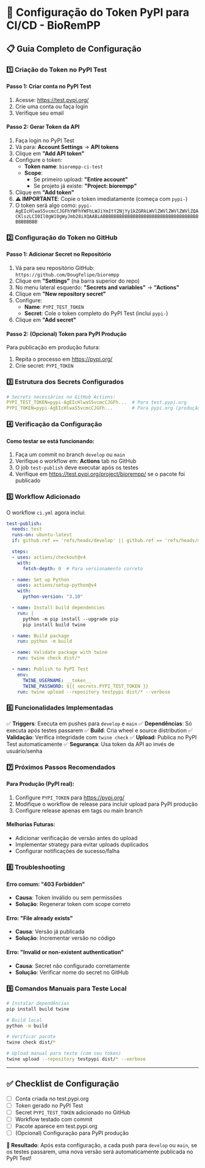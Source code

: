 # 🔐 Configuração do Token PyPI para CI/CD - BioRemPP

## 📋 Guia Completo de Configuração

### 1️⃣ Criação do Token no PyPI Test

#### Passo 1: Criar conta no PyPI Test
1. Acesse: https://test.pypi.org/
2. Crie uma conta ou faça login
3. Verifique seu email

#### Passo 2: Gerar Token da API
1. Faça login no PyPI Test
2. Vá para: **Account Settings** → **API tokens**
3. Clique em **"Add API token"**
4. Configure o token:
   - **Token name**: `biorempp-ci-test`
   - **Scope**:
     - Se primeiro upload: **"Entire account"**
     - Se projeto já existe: **"Project: biorempp"**
5. Clique em **"Add token"**
6. **⚠️ IMPORTANTE**: Copie o token imediatamente (começa com `pypi-`)
7. O token será algo como: `pypi-AgEIcHlwaS5vcmcCJGFhYWFhYWFhLWJiYmItY2NjYy1kZGRkLWVlZWVlZWVlZWVlZQACKlszLCI0Il0gW10gWyJmb28iXQAABiABBBBBBBBBBBBBBBBBBBBBBBBBBBBBBBBBBBBBBBBBBB`

### 2️⃣ Configuração do Token no GitHub

#### Passo 1: Adicionar Secret no Repositório
1. Vá para seu repositório GitHub: `https://github.com/DougFelipe/biorempp`
2. Clique em **"Settings"** (na barra superior do repo)
3. No menu lateral esquerdo: **"Secrets and variables"** → **"Actions"**
4. Clique em **"New repository secret"**
5. Configure:
   - **Name**: `PYPI_TEST_TOKEN`
   - **Secret**: Cole o token completo do PyPI Test (inclui `pypi-`)
6. Clique em **"Add secret"**

#### Passo 2: (Opcional) Token para PyPI Produção
Para publicação em produção futura:
1. Repita o processo em https://pypi.org/
2. Crie secret: `PYPI_TOKEN`

### 3️⃣ Estrutura dos Secrets Configurados

```yaml
# Secrets necessários no GitHub Actions:
PYPI_TEST_TOKEN=pypi-AgEIcHlwaS5vcmcCJGFh...  # Para test.pypi.org
PYPI_TOKEN=pypi-AgEIcHlwaS5vcmcCJGFh...       # Para pypi.org (produção)
```

### 4️⃣ Verificação da Configuração

#### Como testar se está funcionando:
1. Faça um commit no branch `develop` ou `main`
2. Verifique o workflow em: **Actions** tab no GitHub
3. O job `test-publish` deve executar após os testes
4. Verifique em https://test.pypi.org/project/biorempp/ se o pacote foi publicado

### 5️⃣ Workflow Adicionado

O workflow `ci.yml` agora inclui:

```yaml
test-publish:
  needs: test
  runs-on: ubuntu-latest
  if: github.ref == 'refs/heads/develop' || github.ref == 'refs/heads/main'

  steps:
  - uses: actions/checkout@v4
    with:
      fetch-depth: 0  # Para versionamento correto

  - name: Set up Python
    uses: actions/setup-python@v4
    with:
      python-version: "3.10"

  - name: Install build dependencies
    run: |
      python -m pip install --upgrade pip
      pip install build twine

  - name: Build package
    run: python -m build

  - name: Validate package with twine
    run: twine check dist/*

  - name: Publish to PyPI Test
    env:
      TWINE_USERNAME: __token__
      TWINE_PASSWORD: ${{ secrets.PYPI_TEST_TOKEN }}
    run: twine upload --repository testpypi dist/* --verbose
```

### 6️⃣ Funcionalidades Implementadas

✅ **Triggers**: Executa em pushes para `develop` e `main`
✅ **Dependências**: Só executa após testes passarem
✅ **Build**: Cria wheel e source distribution
✅ **Validação**: Verifica integridade com `twine check`
✅ **Upload**: Publica no PyPI Test automaticamente
✅ **Segurança**: Usa token da API ao invés de usuário/senha

### 7️⃣ Próximos Passos Recomendados

#### Para Produção (PyPI real):
1. Configure `PYPI_TOKEN` para https://pypi.org/
2. Modifique o workflow de release para incluir upload para PyPI produção
3. Configure release apenas em tags ou main branch

#### Melhorias Futuras:
- Adicionar verificação de versão antes do upload
- Implementar strategy para evitar uploads duplicados
- Configurar notificações de sucesso/falha

### 8️⃣ Troubleshooting

#### Erro comum: "403 Forbidden"
- **Causa**: Token inválido ou sem permissões
- **Solução**: Regenerar token com scope correto

#### Erro: "File already exists"
- **Causa**: Versão já publicada
- **Solução**: Incrementar versão no código

#### Erro: "Invalid or non-existent authentication"
- **Causa**: Secret não configurado corretamente
- **Solução**: Verificar nome do secret no GitHub

### 9️⃣ Comandos Manuais para Teste Local

```bash
# Instalar dependências
pip install build twine

# Build local
python -m build

# Verificar pacote
twine check dist/*

# Upload manual para teste (com seu token)
twine upload --repository testpypi dist/* --verbose
```

---

## ✅ Checklist de Configuração

- [ ] Conta criada no test.pypi.org
- [ ] Token gerado no PyPI Test
- [ ] Secret `PYPI_TEST_TOKEN` adicionado no GitHub
- [ ] Workflow testado com commit
- [ ] Pacote aparece em test.pypi.org
- [ ] (Opcional) Configuração para PyPI produção

**🎯 Resultado**: Após esta configuração, a cada push para `develop` ou `main`, se os testes passarem, uma nova versão será automaticamente publicada no PyPI Test!
